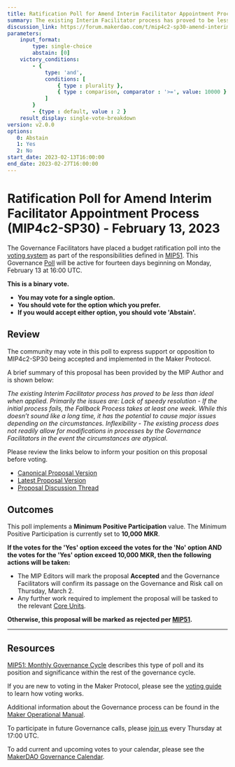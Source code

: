 ```yaml
---
title: Ratification Poll for Amend Interim Facilitator Appointment Process (MIP4c2-SP30) - February 13, 2023
summary: The existing Interim Facilitator process has proved to be less than ideal when applied. Primarily the issues are a lack of speedy resolution and inflexibility.
discussion_link: https://forum.makerdao.com/t/mip4c2-sp30-amend-interim-facilitator-appointment-process/18951
parameters:
    input_format:
        type: single-choice
        abstain: [0]
    victory_conditions:
        - {
            type: 'and',
            conditions: [
                { type : plurality },
                { type : comparison, comparator : '>=', value: 10000 }
            ]
        }
        - {type : default, value : 2 }
    result_display: single-vote-breakdown
version: v2.0.0
options:
   0: Abstain
   1: Yes
   2: No
start_date: 2023-02-13T16:00:00
end_date: 2023-02-27T16:00:00
---
```

# Ratification Poll for Amend Interim Facilitator Appointment Process (MIP4c2-SP30) - February 13, 2023

The Governance Facilitators have placed a budget ratification poll into the [voting system](https://vote.makerdao.com/polling) as part of the responsibilities defined in [MIP51](https://mips.makerdao.com/mips/details/MIP51). This Governance [Poll](https://manual.makerdao.com/governance/governance-cycle/weekly-governance-cycle#weekly-governance-cycle-definitions-mip16c1) will be active for fourteen days beginning on Monday, February 13 at 16:00 UTC.

**This is a binary vote.**
- **You may vote for a single option.**
- **You should vote for the option which you prefer.**
- **If you would accept either option, you should vote 'Abstain'.**

## Review

The community may vote in this poll to express support or opposition to MIP4c2-SP30 being accepted and implemented in the Maker Protocol.

A brief summary of this proposal has been provided by the MIP Author and is shown below:

*The existing Interim Facilitator process has proved to be less than ideal when applied. Primarily the issues are: Lack of speedy resolution - If the initial process fails, the Fallback Process takes at least one week. While this doesn’t sound like a long time, it has the potential to cause major issues depending on the circumstances. Inflexibility - The existing process does not readily allow for modifications in processes by the Governance Facilitators in the event the circumstances are atypical.*

Please review the links below to inform your position on this proposal before voting.
* [Canonical Proposal Version](https://github.com/makerdao/mips/blob/55862ddea6c9f8cfd88158ae34e12833fb825259/MIP4/MIP4c2-Subproposals/MIP4c2-SP30.md)
* [Latest Proposal Version](https://mips.makerdao.com/mips/details/MIP4c2SP30)
* [Proposal Discussion Thread](https://forum.makerdao.com/t/mip4c2-sp30-amend-interim-facilitator-appointment-process/18951)

## Outcomes

This poll implements a **Minimum Positive Participation** value. The Minimum Positive Participation is currently set to **10,000 MKR**.

**If the votes for the 'Yes' option exceed the votes for the 'No' option AND the votes for the 'Yes' option exceed 10,000 MKR, then the following actions will be taken:**
* The MIP Editors will mark the proposal **Accepted** and the Governance Facilitators will confirm its passage on the Governance and Risk call on Thursday, March 2.
* Any further work required to implement the proposal will be tasked to the relevant [Core Units](https://mips.makerdao.com/mips/details/MIP38#mip38c2-core-unit-state).

**Otherwise, this proposal will be marked as rejected per [MIP51](https://mips.makerdao.com/mips/details/MIP51#mip51c2-ratification-poll).**

---

## Resources

[MIP51: Monthly Governance Cycle](https://mips.makerdao.com/mips/details/MIP51) describes this type of poll and its position and significance within the rest of the governance cycle.

If you are new to voting in the Maker Protocol, please see the [voting guide](https://manual.makerdao.com/governance/voting-in-makerdao/on-chain-governance) to learn how voting works.

Additional information about the Governance process can be found in the [Maker Operational Manual](https://manual.makerdao.com).

To participate in future Governance calls, please [join us](https://forum.makerdao.com/tag/pubcall-:-governance-and-risk) every Thursday at 17:00 UTC.

To add current and upcoming votes to your calendar, please see the [MakerDAO Governance Calendar](https://manual.makerdao.com/makerdao/calendars/governance-calendar).
